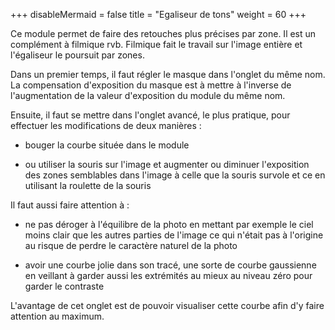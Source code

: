 +++
disableMermaid = false
title = "Egaliseur de tons"
weight = 60
+++

Ce module permet de faire des retouches plus précises par zone. Il est
un complément à filmique rvb. Filmique fait le travail sur l'image
entière et l'égaliseur le poursuit par zones.

Dans un premier temps, il faut régler le masque dans l'onglet du même
nom. La compensation d'exposition du masque est à mettre à l'inverse de
l'augmentation de la valeur d'exposition du module du même nom.

Ensuite, il faut se mettre dans l'onglet avancé, le plus pratique, pour
effectuer les modifications de deux manières :

-   bouger la courbe située dans le module

-   ou utiliser la souris sur l'image et augmenter ou diminuer
    l'exposition des zones semblables dans l'image à celle que la souris
    survole et ce en utilisant la roulette de la souris

Il faut aussi faire attention à :

-   ne pas déroger à l'équilibre de la photo en mettant par exemple le
    ciel moins clair que les autres parties de l'image ce qui n'était
    pas à l'origine au risque de perdre le caractère naturel de la photo

-   avoir une courbe jolie dans son tracé, une sorte de courbe
    gaussienne en veillant à garder aussi les extrémités au mieux au
    niveau zéro pour garder le contraste

L'avantage de cet onglet est de pouvoir visualiser cette courbe afin d'y
faire attention au maximum.
